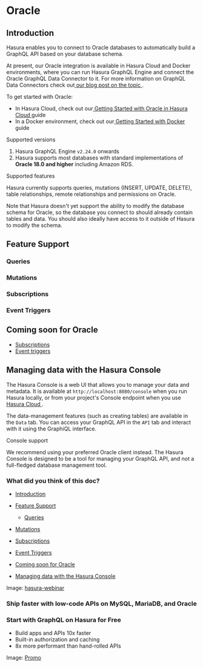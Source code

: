 # Oracle

## Introduction​

Hasura enables you to connect to Oracle databases to automatically build a GraphQL API based on your database schema.

At present, our Oracle integration is available in Hasura Cloud and Docker environments, where you can run Hasura
GraphQL Engine and connect the Oracle GraphQL Data Connector to it. For more information on GraphQL Data Connectors
check out[ our blog post on the topic ](https://hasura.io/blog/hasura-graphql-data-connectors/).

To get started with Oracle:

- In Hasura Cloud, check out our[ Getting Started with Oracle in Hasura Cloud ](https://hasura.io/docs/latest/databases/oracle/cloud/)guide
- In a Docker environment, check out our[ Getting Started with Docker ](https://hasura.io/docs/latest/databases/oracle/docker/)guide


Supported versions

1. Hasura GraphQL Engine `v2.24.0` onwards
2. Hasura supports most databases with standard implementations of **Oracle 18.0 and higher** including Amazon RDS.


Supported features

Hasura currently supports queries, mutations (INSERT, UPDATE, DELETE), table relationships, remote relationships and
permissions on Oracle.

Note that Hasura doesn't yet support the ability to modify the database schema for Oracle, so the database you connect
to should already contain tables and data. You should also ideally have access to it outside of Hasura to modify the
schema.

## Feature Support​

### Queries​

### Mutations​

### Subscriptions​

### Event Triggers​

## Coming soon for Oracle​

- [ Subscriptions ](https://hasura.io/docs/latest/subscriptions/overview/)
- [ Event triggers ](https://hasura.io/docs/latest/event-triggers/overview/)


## Managing data with the Hasura Console​

The Hasura Console is a web UI that allows you to manage your data and metadata. It is available at `http://localhost:8080/console` when you run Hasura locally, or from your project's Console endpoint when you use[ Hasura Cloud ](https://cloud.hasura.io).

The data-management features (such as creating tables) are available in the `Data` tab. You can access your GraphQL API
in the `API` tab and interact with it using the GraphiQL interface.

Console support

We recommend using your preferred Oracle client instead. The Hasura Console is designed to be a tool for managing
your GraphQL API, and not a full-fledged database management tool.

### What did you think of this doc?

- [ Introduction ](https://hasura.io/docs/latest/databases/oracle/index/#introduction)
- [ Feature Support ](https://hasura.io/docs/latest/databases/oracle/index/#feature-support)
    - [ Queries ](https://hasura.io/docs/latest/databases/oracle/index/#queries)

- [ Mutations ](https://hasura.io/docs/latest/databases/oracle/index/#mutations)

- [ Subscriptions ](https://hasura.io/docs/latest/databases/oracle/index/#subscriptions)

- [ Event Triggers ](https://hasura.io/docs/latest/databases/oracle/index/#event-triggers)
- [ Coming soon for Oracle ](https://hasura.io/docs/latest/databases/oracle/index/#coming-soon-for-oracle)
- [ Managing data with the Hasura Console ](https://hasura.io/docs/latest/databases/oracle/index/#managing-data-with-the-hasura-console)


Image: [ hasura-webinar ](https://res.cloudinary.com/dh8fp23nd/image/upload/v1683628053/main-web/Group_11457_vceb9f.png)

### Ship faster with low-code APIs on MySQL, MariaDB, and Oracle

### Start with GraphQL on Hasura for Free

- Build apps and APIs 10x faster
- Built-in authorization and caching
- 8x more performant than hand-rolled APIs


Image: [ Promo ](https://hasura.io/docs/assets/images/hasura-free-ff60e409244e0ea12b5a3045d1a9096b.png)